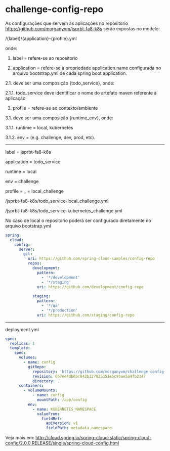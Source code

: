 # challenge-config-repo

As configurações que servem às aplicações no repositorio https://github.com/morganyvm/jsprbt-fa8-k8s serão expostas no modelo:

/{label}/{application}-{profile}.yml

onde:

1. label = refere-se ao repositorio

2. application = refere-se à propriedade application.name configurada no arquivo bootstrap.yml de cada spring boot application.

2.1. deve ser uma composição {todo_service}, onde:

2.1.1. todo_service deve identificar o nome do artefato maven referente à aplicação

3. profile = refere-se ao contexto/ambiente

3.1. deve ser uma composição {runtime_env}, onde:

3.1.1. runtime = local, kubernetes

3.1.2. env = (e.g. challenge, dev, prod, etc).


---

label = jsprbt-fa8-k8s

application = todo_service

runtime = local

env = challenge

profile = <runtime>_<env> = local_challenge


/jsprbt-fa8-k8s/todo_service-local_challenge.yml 



/jsprbt-fa8-k8s/todo_service-kubernetes_challenge.yml 

No caso de local o repositorio poderá ser configurado diretamente no arquivo bootstrap.yml

```yaml
spring:
  cloud:
    config:
      server:
        git:
          uri: https://github.com/spring-cloud-samples/config-repo
          repos:
            development:
              pattern:
                - '*/development'
                - '*/staging'
              uri: https://github.com/development/config-repo
              
            staging:
              pattern:
                - '*/qa'
                - '*/production'
              uri: https://github.com/staging/config-repo
```


---
deployment.yml
```yaml
spec:
  replicas: 1
  template:
    spec:
      volumes:
        - name: config
          gitRepo:
            repository: 'https://github.com/morganyvm/challenge-config-repo.git'
            revision: 667ee4db6bc842b127825351e5c9bae5a4fb2147
            directory: .
      containers:
        - volumeMounts:
            - name: config
              mountPath: /app/config
          env:
            - name: KUBERNETES_NAMESPACE
              valueFrom:
                fieldRef:
                  apiVersion: v1
                  fieldPath: metadata.namespace
```

Veja mais em: http://cloud.spring.io/spring-cloud-static/spring-cloud-config/2.0.0.RELEASE/single/spring-cloud-config.html

